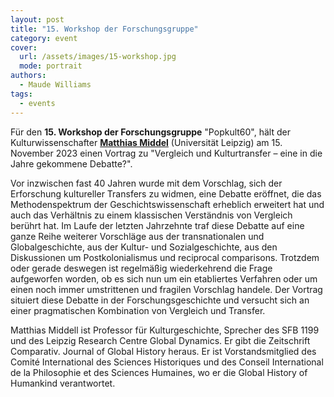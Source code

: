 ```yaml
---
layout: post
title: "15. Workshop der Forschungsgruppe"
category: event
cover:
  url: /assets/images/15-workshop.jpg
  mode: portrait
authors:
  - Maude Williams
tags:
  - events
---
```


Für den **15. Workshop der Forschungsgruppe** "Popkult60", hält der Kulturwissenschafter [**Matthias Middel**](https://www.uni-leipzig.de/personenprofil/mitarbeiter/prof-dr-matthias-middell) (Universität Leipzig) am 15. November 2023 einen Vortrag zu "Vergleich und Kulturtransfer – eine in die Jahre gekommene Debatte?".

<!-- more -->


Vor inzwischen fast 40 Jahren wurde mit dem Vorschlag, sich der Erforschung kultureller Transfers zu widmen, eine Debatte eröffnet, die das Methodenspektrum der Geschichtswissenschaft erheblich erweitert hat und auch das Verhältnis zu einem klassischen Verständnis von Vergleich berührt hat. Im Laufe der letzten Jahrzehnte traf diese Debatte auf eine ganze Reihe weiterer Vorschläge aus der transnationalen und Globalgeschichte, aus der Kultur- und Sozialgeschichte, aus den Diskussionen um Postkolonialismus und reciprocal comparisons. Trotzdem oder gerade deswegen ist regelmäßig wiederkehrend die Frage aufgeworfen worden, ob es sich nun um ein etabliertes Verfahren oder um einen noch immer umstrittenen und fragilen Vorschlag handele. Der Vortrag situiert diese Debatte in der Forschungsgeschichte und versucht sich an einer pragmatischen Kombination von Vergleich und Transfer.


Matthias Middell ist Professor für Kulturgeschichte, Sprecher des SFB 1199 und des Leipzig Research Centre Global Dynamics. Er gibt die Zeitschrift Comparativ. Journal of Global History heraus. Er ist Vorstandsmitglied des Comité International des Sciences Historiques und des Conseil International de la Philosophie et des Sciences Humaines, wo er die Global History of Humankind verantwortet.
